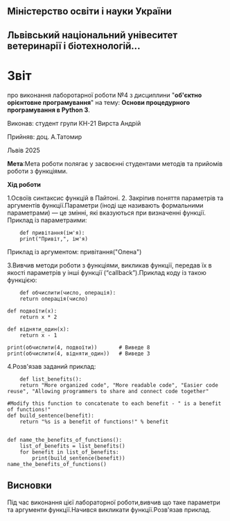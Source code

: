 ## Міністерство освіти і науки України
## Львівський національний унівеситет ветеринарії і біотехнологій...
# Звіт
про виконання лаборотарної роботи №4 з дисциплини "**об'єктно орієнтовне програмування**" на тему: **Основи процедурного програмування в Python 3**.

Виконав: студент групи КН-21 Вирста Андрій

Прийняв: доц. А.Татомир

Львів 2025

**Мета**:Мета роботи полягає у засвоєнні студентами методів та прийомів роботи з
функціями.

**Хід роботи**

1.Освоїв синтаксис функцій в Пайтоні.
2. Закріпив поняття параметрів та аргументів функції.Параметри (іноді ще називають формальними параметрами) — це змінні, які вказуються при визначенні функції. 
Приклад із параметраими:
```
    def привітання(ім'я):
    print("Привіт,", ім'я)
```
Приклад із аргументом:
    привітання("Олена")

3.Вивчив методи роботи з функціями, викликав функції, передав їх в якості параметрів у інші функції (“callback”).Приклад коду із такою функцією:
```
    def обчислити(число, операція):
    return операція(число)

def подвоїти(x):
    return x * 2

def відняти_один(x):
    return x - 1

print(обчислити(4, подвоїти))       # Виведе 8
print(обчислити(4, відняти_один))   # Виведе 3
```
4.Розв'язав заданий приклад:
```
    def list_benefits():
    return "More organized code", "More readable code", "Easier code reuse", "Allowing programmers to share and connect code together"

#Modify this function to concatenate to each benefit - " is a benefit of functions!"
def build_sentence(benefit):
    return "%s is a benefit of functions!" % benefit


def name_the_benefits_of_functions():
    list_of_benefits = list_benefits()
    for benefit in list_of_benefits:
        print(build_sentence(benefit))
name_the_benefits_of_functions()   
```
## Висновки
Під час виконання цієї лабораторної роботи,вивчив що таке параметри та аргументи функції.Начився викликати функції.Розв'язав приклад.
